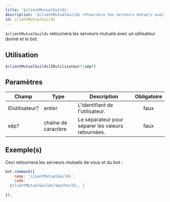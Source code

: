 ```yaml
---
title: '$clientMutualGuilds'
description: '$clientMutualGuilds retournera les serveurs mutuels avec un utilisateur donné et le bot.'
id: clientMutualGuilds
---
```


`$clientMutualGuilds` retournera les serveurs mutuels avec un utilisateur donné et le bot.

## Utilisation

```php
$clientMutualGuilds[IDutilisateur?;sép?]
```

## Paramètres

| Champ          | Type                | Description                                        | Obligatoire |
| -------------- | ------------------- | -------------------------------------------------- |:-----------:|
| IDutilisateur? | entier              | L'identifiant de l'utilisateur.                    |    faux     |
| sép?           | chaîne de caractère | Le séparateur pour séparer les valeurs retournées. |    faux     |

## Exemple(s)

Ceci retournera les serveurs mutuels de vous et du bot :

```javascript
bot.command({
    name: 'clientMutualGuilds',
    code: `
  $clientMutualGuilds[$authorID;, ]
  `
});
```
